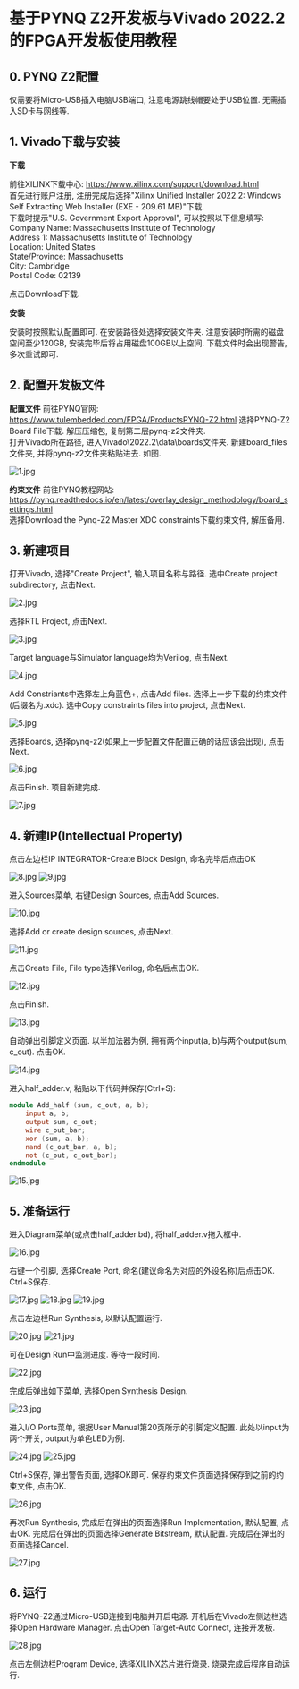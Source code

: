 # 基于PYNQ Z2开发板与Vivado 2022.2的FPGA开发板使用教程

## 0. PYNQ Z2配置
仅需要将Micro-USB插入电脑USB端口, 注意电源跳线帽要处于USB位置. 无需插入SD卡与网线等.

## 1. Vivado下载与安装

**下载**

前往XILINX下载中心: https://www.xilinx.com/support/download.html  
首先进行账户注册, 注册完成后选择"Xilinx Unified Installer 2022.2: Windows Self Extracting Web Installer (EXE - 209.61 MB)"下载.  
下载时提示"U.S. Government Export Approval", 可以按照以下信息填写:  
Company Name: Massachusetts Institute of Technology  
Address 1: Massachusetts Institute of Technology  
Location: United States  
State/Province: Massachusetts  
City: Cambridge  
Postal Code: 02139  

点击Download下载.

**安装**

安装时按照默认配置即可. 在安装路径处选择安装文件夹. 注意安装时所需的磁盘空间至少120GB, 安装完毕后将占用磁盘100GB以上空间. 下载文件时会出现警告, 多次重试即可.

## 2. 配置开发板文件

**配置文件**
前往PYNQ官网: https://www.tulembedded.com/FPGA/ProductsPYNQ-Z2.html
选择PYNQ-Z2 Board File下载. 解压压缩包, 复制第二层pynq-z2文件夹.  
打开Vivado所在路径, 进入Vivado\2022.2\data\boards文件夹. 新建board_files文件夹, 并将pynq-z2文件夹粘贴进去. 如图.

![1.jpg](https://github.com/WangHaoZhe/PYNQ-Tutorial/blob/main/Resource/1.jpg)

**约束文件**
前往PYNQ教程网站: https://pynq.readthedocs.io/en/latest/overlay_design_methodology/board_settings.html  
选择Download the Pynq-Z2 Master XDC constraints下载约束文件, 解压备用.

## 3. 新建项目
打开Vivado, 选择"Create Project", 输入项目名称与路径. 选中Create project subdirectory, 点击Next.  

![2.jpg](https://github.com/WangHaoZhe/PYNQ-Tutorial/blob/main/Resource/2.jpg)

选择RTL Project, 点击Next.

![3.jpg](https://github.com/WangHaoZhe/PYNQ-Tutorial/blob/main/Resource/3.jpg)

Target language与Simulator language均为Verilog, 点击Next.

![4.jpg](https://github.com/WangHaoZhe/PYNQ-Tutorial/blob/main/Resource/4.jpg)

Add Constriants中选择左上角蓝色+, 点击Add files. 选择上一步下载的约束文件(后缀名为.xdc). 选中Copy constraints files into project, 点击Next.

![5.jpg](https://github.com/WangHaoZhe/PYNQ-Tutorial/blob/main/Resource/5.jpg)

选择Boards, 选择pynq-z2(如果上一步配置文件配置正确的话应该会出现), 点击Next.

![6.jpg](https://github.com/WangHaoZhe/PYNQ-Tutorial/blob/main/Resource/6.jpg)

点击Finish. 项目新建完成.

![7.jpg](https://github.com/WangHaoZhe/PYNQ-Tutorial/blob/main/Resource/7.jpg)

## 4. 新建IP(Intellectual Property)

点击左边栏IP INTEGRATOR-Create Block Design, 命名完毕后点击OK

![8.jpg](https://github.com/WangHaoZhe/PYNQ-Tutorial/blob/main/Resource/8.jpg)
![9.jpg](https://github.com/WangHaoZhe/PYNQ-Tutorial/blob/main/Resource/9.jpg)

进入Sources菜单, 右键Design Sources, 点击Add Sources.

![10.jpg](https://github.com/WangHaoZhe/PYNQ-Tutorial/blob/main/Resource/10.jpg)

选择Add or create design sources, 点击Next.

![11.jpg](https://github.com/WangHaoZhe/PYNQ-Tutorial/blob/main/Resource/11.jpg)

点击Create File, File type选择Verilog, 命名后点击OK.

![12.jpg](https://github.com/WangHaoZhe/PYNQ-Tutorial/blob/main/Resource/12.jpg)

点击Finish.

![13.jpg](https://github.com/WangHaoZhe/PYNQ-Tutorial/blob/main/Resource/13.jpg)

自动弹出引脚定义页面. 以半加法器为例, 拥有两个input(a, b)与两个output(sum, c_out). 点击OK.

![14.jpg](https://github.com/WangHaoZhe/PYNQ-Tutorial/blob/main/Resource/14.jpg)

进入half_adder.v, 粘贴以下代码并保存(Ctrl+S):
```Verilog
module Add_half (sum, c_out, a, b);
    input a, b;
    output sum, c_out;
    wire c_out_bar;
    xor (sum, a, b);
    nand (c_out_bar, a, b);
    not (c_out, c_out_bar);
endmodule
```

![15.jpg](https://github.com/WangHaoZhe/PYNQ-Tutorial/blob/main/Resource/15.jpg)

## 5. 准备运行

进入Diagram菜单(或点击half_adder.bd), 将half_adder.v拖入框中.

![16.jpg](https://github.com/WangHaoZhe/PYNQ-Tutorial/blob/main/Resource/16.jpg)

右键一个引脚, 选择Create Port, 命名(建议命名为对应的外设名称)后点击OK. Ctrl+S保存.

![17.jpg](https://github.com/WangHaoZhe/PYNQ-Tutorial/blob/main/Resource/17.jpg)
![18.jpg](https://github.com/WangHaoZhe/PYNQ-Tutorial/blob/main/Resource/18.jpg)
![19.jpg](https://github.com/WangHaoZhe/PYNQ-Tutorial/blob/main/Resource/19.jpg)

点击左边栏Run Synthesis, 以默认配置运行.

![20.jpg](https://github.com/WangHaoZhe/PYNQ-Tutorial/blob/main/Resource/20.jpg)
![21.jpg](https://github.com/WangHaoZhe/PYNQ-Tutorial/blob/main/Resource/21.jpg)

可在Design Run中监测进度. 等待一段时间.

![22.jpg](https://github.com/WangHaoZhe/PYNQ-Tutorial/blob/main/Resource/22.jpg)

完成后弹出如下菜单, 选择Open Synthesis Design.

![23.jpg](https://github.com/WangHaoZhe/PYNQ-Tutorial/blob/main/Resource/23.jpg)

进入I/O Ports菜单, 根据User Manual第20页所示的引脚定义配置. 此处以input为两个开关, output为单色LED为例.

![24.jpg](https://github.com/WangHaoZhe/PYNQ-Tutorial/blob/main/Resource/24.jpg)
![25.jpg](https://github.com/WangHaoZhe/PYNQ-Tutorial/blob/main/Resource/25.jpg)

Ctrl+S保存, 弹出警告页面, 选择OK即可. 保存约束文件页面选择保存到之前的约束文件, 点击OK.

![26.jpg](https://github.com/WangHaoZhe/PYNQ-Tutorial/blob/main/Resource/26.jpg)

再次Run Synthesis, 完成后在弹出的页面选择Run Implementation, 默认配置, 点击OK. 完成后在弹出的页面选择Generate Bitstream, 默认配置. 完成后在弹出的页面选择Cancel.

![27.jpg](https://github.com/WangHaoZhe/PYNQ-Tutorial/blob/main/Resource/27.jpg)

## 6. 运行
将PYNQ-Z2通过Micro-USB连接到电脑并开启电源. 开机后在Vivado左侧边栏选择Open Hardware Manager. 点击Open Target-Auto Connect, 连接开发板.

![28.jpg](https://github.com/WangHaoZhe/PYNQ-Tutorial/blob/main/Resource/28.jpg)

点击左侧边栏Program Device, 选择XILINX芯片进行烧录. 烧录完成后程序自动运行.
